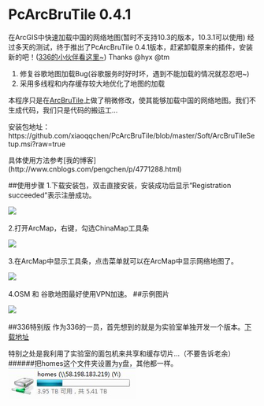 # PcArcBruTile 0.4.1
在ArcGIS中快速加载中国的网络地图(暂时不支持10.3的版本，10.3.1可以使用)
经过多天的测试，终于推出了PcArcBruTile 0.4.1版本，赶紧卸载原来的插件，安装新的吧！([336的小伙伴看这里~](#336特别版)) Thanks @hyx @tm

1. 修复谷歌地图加载Bug(谷歌服务时好时坏，遇到不能加载的情况就忍忍吧~)
2. 采用多线程和内存缓存较大地优化了地图的加载

本程序只是在[ArcBruTile](https://arcbrutile.codeplex.com/)上做了稍微修改，使其能够加载中国的网络地图。我们不生成代码，我们只是代码的搬运工...
<p>安装包地址：https://github.com/xiaoqqchen/PcArcBruTile/blob/master/Soft/ArcBruTileSetup.msi?raw=true</p>
具体使用方法参考[我的博客](http://www.cnblogs.com/pengchen/p/4771288.html)

##使用步骤
1.下载安装包，双击直接安装，安装成功后显示“Registration succeeded”表示注册成功。

<img src="http://images2015.cnblogs.com/blog/364847/201508/364847-20150831140032653-1216018214.png"/>

2.打开ArcMap，右键，勾选ChinaMap工具条

<img src="http://images2015.cnblogs.com/blog/364847/201508/364847-20150831140033185-243190152.png"/>

3.在ArcMap中显示工具条，点击菜单就可以在ArcMap中显示网络地图了。

<img src="http://images2015.cnblogs.com/blog/364847/201508/364847-20150831140034372-2081082899.png"/>

4.OSM 和 谷歌地图最好使用VPN加速。
##示例图片
<p><img src="https://github.com/xiaoqqchen/PcArcBruTile/blob/master/Soft/1.png"/></p>

##336特别版
作为336的一员，首先想到的就是为实验室单独开发一个版本。[下载地址](https://github.com/xiaoqqchen/PcArcBruTile/raw/master/Soft/ArcBruTileSetup_336.msi)

特别之处是我利用了实验室的面包机来共享和缓存切片...（不要告诉老余）
######把homes这个文件夹设置为y盘，其他都一样。
![图片](Soft/截图.jpg)



